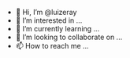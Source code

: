 - 👋 Hi, I’m @luizeray
- 👀 I’m interested in ...
- 🌱 I’m currently learning ...
- 💞️ I’m looking to collaborate on ...
- 📫 How to reach me ...

<!---
luizeray/luizeray is a ✨ special ✨ repository because its `README.md` (this file) appears on your GitHub profile.
You can click the Preview link to take a look at your changes.
--->
